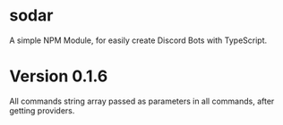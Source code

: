 # sodar
A simple NPM Module, for easily create Discord Bots with TypeScript.


# Version 0.1.6
All commands string array passed as parameters in all commands, after getting providers.
